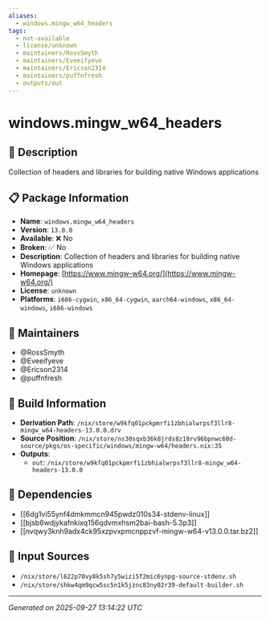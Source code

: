 ```yaml
---
aliases:
  - windows.mingw_w64_headers
tags:
  - not-available
  - license/unknown
  - maintainers/RossSmyth
  - maintainers/Eveeifyeve
  - maintainers/Ericson2314
  - maintainers/puffnfresh
  - outputs/out
---
```


# windows.mingw_w64_headers

## 📝 Description

Collection of headers and libraries for building native Windows applications

## 📋 Package Information

- **Name**: `windows.mingw_w64_headers`
- **Version**: `13.0.0`
- **Available**: ❌ No
- **Broken**: ✅ No
- **Description**: Collection of headers and libraries for building native Windows applications
- **Homepage**: [https://www.mingw-w64.org/](https://www.mingw-w64.org/)
- **License**: `unknown`
- **Platforms**: `i686-cygwin`, `x86_64-cygwin`, `aarch64-windows`, `x86_64-windows`, `i686-windows`
## 👥 Maintainers

- @RossSmyth
- @Eveeifyeve
- @Ericson2314
- @puffnfresh


## 🔧 Build Information

- **Derivation Path**: `/nix/store/w9kfq01pckpmrfi1zbhialwrpsf3llr8-mingw_w64-headers-13.0.0.drv`
- **Source Position**: `/nix/store/ns30sqxb36k8jrds8z18rv96bpnwc60d-source/pkgs/os-specific/windows/mingw-w64/headers.nix:35`
- **Outputs**:
  - `out`:  `/nix/store/w9kfq01pckpmrfi1zbhialwrpsf3llr8-mingw_w64-headers-13.0.0`

## 🔗 Dependencies

- [[6dg1vi55ynf4dmkmmcn945pwdz010s34-stdenv-linux]]
- [[bjsb6wdjykafnkixq156qdvmxhsm2bai-bash-5.3p3]]
- [[nvqwy3knh9adx4ck95xzpvxpmcnppzvf-mingw-w64-v13.0.0.tar.bz2]]

## 📁 Input Sources

- `/nix/store/l622p70vy8k5sh7y5wizi5f2mic6ynpg-source-stdenv.sh`
- `/nix/store/shkw4qm9qcw5sc5n1k5jznc83ny02r39-default-builder.sh`

---
*Generated on 2025-09-27 13:14:22 UTC*
